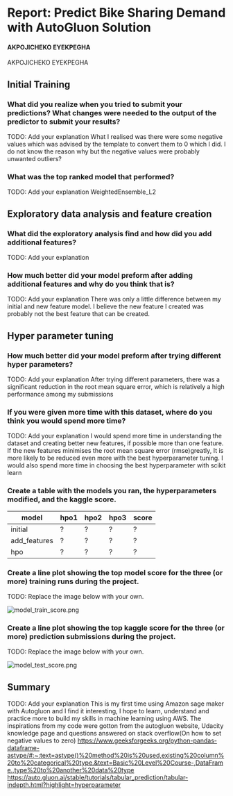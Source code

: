 # Report: Predict Bike Sharing Demand with AutoGluon Solution
#### AKPOJICHEKO EYEKPEGHA
AKPOJICHEKO EYEKPEGHA
## Initial Training
### What did you realize when you tried to submit your predictions? What changes were needed to the output of the predictor to submit your results?
TODO: Add your explanation
What I realised was there were some negative values which was advised by the template to convert them to 0 which I did. I do not know the reason why but the negative values were probably unwanted outliers?
### What was the top ranked model that performed?
TODO: Add your explanation
WeightedEnsemble_L2
## Exploratory data analysis and feature creation
### What did the exploratory analysis find and how did you add additional features?
TODO: Add your explanation

### How much better did your model preform after adding additional features and why do you think that is?
TODO: Add your explanation
There was only a little difference between my initial and new feature model. I believe the new feature I created was probably not the best feature that can be created.

## Hyper parameter tuning
### How much better did your model preform after trying different hyper parameters?
TODO: Add your explanation
After trying different parameters, there was a significant reduction in the root mean square error, which is relatively a high performance among my submissions  



### If you were given more time with this dataset, where do you think you would spend more time?
TODO: Add your explanation
I would spend more time in understanding the dataset and creating better new features, if possible more than one feature. If the new features minimises the root mean square error (rmse)greatly, It is more likely to be reduced even more with the best hyperparameter tuning. I would also spend more time in choosing the best hyperparameter with scikit learn 



### Create a table with the models you ran, the hyperparameters modified, and the kaggle score.
|model|hpo1|hpo2|hpo3|score|
|--|--|--|--|--|
|initial|?|?|?|?|
|add_features|?|?|?|?|
|hpo|?|?|?|?|

### Create a line plot showing the top model score for the three (or more) training runs during the project.

TODO: Replace the image below with your own.

![model_train_score.png](img/model_train_score.png)

### Create a line plot showing the top kaggle score for the three (or more) prediction submissions during the project.

TODO: Replace the image below with your own.

![model_test_score.png](img/model_test_score.png)

## Summary
TODO: Add your explanation
This is my first time using Amazon sage maker with Autogluon and I find it interesting, I hope to learn, understand and practice more to build my skills in machine learning using AWS. The inspirations from my code were gotton from the autogluon website, Udacity knowledge page and questions answered on stack overflow(On how to set negative values to zero)
https://www.geeksforgeeks.org/python-pandas-dataframe-astype/#:~:text=astype()%20method%20is%20used,existing%20column%20to%20categorical%20type.&text=Basic%20Level%20Course-,DataFrame.,type%20to%20another%20data%20type
https://auto.gluon.ai/stable/tutorials/tabular_prediction/tabular-indepth.html?highlight=hyperparameter